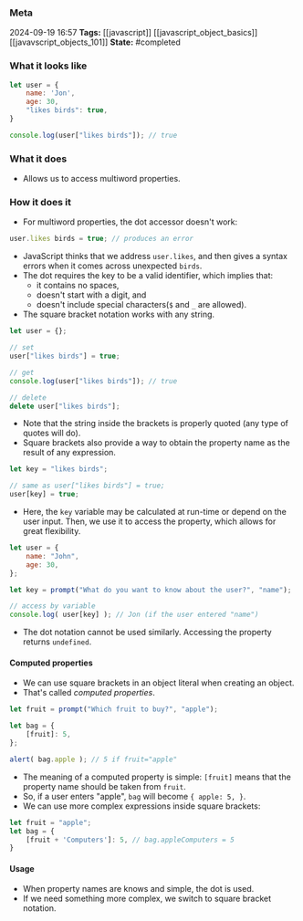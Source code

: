 ### Meta
2024-09-19 16:57
**Tags:** [[javascript]] [[javascript_object_basics]] [[javavscript_objects_101]]
**State:** #completed 

### What it looks like
```JavaScript title:app.js
let user = {
	name: 'Jon',
	age: 30,
	"likes birds": true,
}

console.log(user["likes birds"]); // true
```

### What it does
- Allows us to access multiword properties.

### How it does it
- For multiword properties, the dot accessor doesn't work:

```JavaScript title:app.js
user.likes birds = true; // produces an error
```

- JavaScript thinks that we address `user.likes`, and then gives a syntax errors when it comes across unexpected `birds`.
- The dot requires the key to be a valid identifier, which implies that:
	- it contains no spaces,
	- doesn't start with a digit, and
	- doesn't include special characters(`$` and `_` are allowed).
- The square bracket notation works with any string.

```JavaScript title:app.js
let user = {};

// set
user["likes birds"] = true;

// get
console.log(user["likes birds"]); // true

// delete
delete user["likes birds"];
```

- Note that the string inside the brackets is properly quoted (any type of quotes will do).
- Square brackets also provide a way to obtain the property name as the result of any expression.

```JavaScript title:app.js
let key = "likes birds";

// same as user["likes birds"] = true;
user[key] = true;
```

- Here, the `key` variable may be calculated at run-time or depend on the user input. Then, we use it to access the property, which allows for great flexibility.

```JavaScript title:app.js
let user = {
	name: "John",
	age: 30,
};

let key = prompt("What do you want to know about the user?", "name");

// access by variable
console.log( user[key] ); // Jon (if the user entered "name")
```

- The dot notation cannot be used similarly. Accessing the property returns `undefined`.

#### Computed properties
- We can use square brackets in an object literal when creating an object.
- That's called *computed properties*.

```JavaScript title:app.js
let fruit = prompt("Which fruit to buy?", "apple");

let bag = {
	[fruit]: 5,
};

alert( bag.apple ); // 5 if fruit="apple"
```

- The meaning of a computed property is simple: `[fruit]` means that the property name should be taken from `fruit`.
- So, if a user enters "apple", `bag` will become `{ apple: 5, }`.
- We can use more complex expressions inside square brackets:

```JavaScript title:app.js
let fruit = "apple";
let bag = {
	[fruit + 'Computers']: 5, // bag.appleComputers = 5
}
```

#### Usage
- When property names are knows and simple, the dot is used.
- If we need something more complex, we switch to square bracket notation.